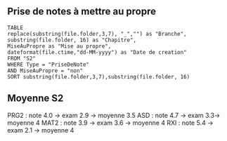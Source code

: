 ## Prise de notes à mettre au propre
```dataview
TABLE 
replace(substring(file.folder,3,7), "_","") as "Branche",
substring(file.folder, 16) as "Chapitre",
MiseAuPropre as "Mise au propre",
dateformat(file.ctime,"dd-MM-yyyy") as "Date de creation"
FROM "S2"
WHERE Type = "PriseDeNote"
AND MiseAuPropre = "non"
SORT substring(file.folder,3,7),substring(file.folder, 16)
```

## Moyenne S2
PRG2 : note 4.0 -> exam 2.9 -> moyenne 3.5
ASD   : note 4.7 -> exam 3.3-> moyenne 4
MAT2 : note 3.9 -> exam 3.6 -> moyenne 4
RXI     : note 5.4 -> exam 2.1 -> moyenne 4